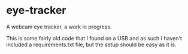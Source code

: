 # eye-tracker
A webcam eye tracker, a work in progress. 

This is some fairly old code that I found on a USB and as such I haven't included a requirements.txt file, but the setup should be easy as it is.
